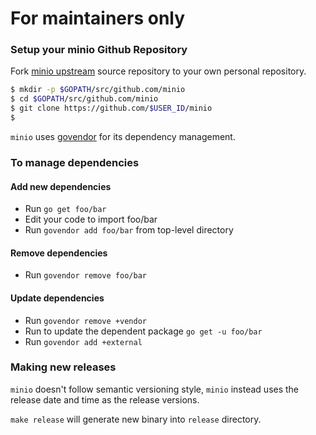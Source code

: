 # For maintainers only

### Setup your minio Github Repository

Fork [minio upstream](https://github.com/pydio/minio-srv/fork) source repository to your own personal repository.
```bash
$ mkdir -p $GOPATH/src/github.com/minio
$ cd $GOPATH/src/github.com/minio
$ git clone https://github.com/$USER_ID/minio
$ 
```

``minio`` uses [govendor](https://github.com/kardianos/govendor) for its dependency management.

### To manage dependencies

#### Add new dependencies

  - Run `go get foo/bar`
  - Edit your code to import foo/bar
  - Run `govendor add foo/bar` from top-level directory

#### Remove dependencies 

  - Run `govendor remove foo/bar`

#### Update dependencies

  - Run `govendor remove +vendor`
  - Run to update the dependent package `go get -u foo/bar`
  - Run `govendor add +external`

### Making new releases 

`minio` doesn't follow semantic versioning style, `minio` instead uses the release date and time as the release versions.

`make release` will generate new binary into `release` directory.
